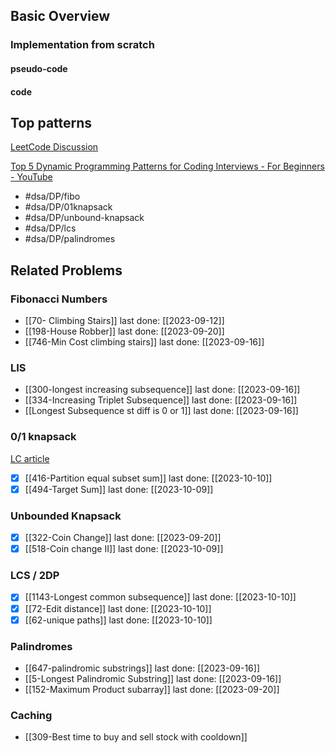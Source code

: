 ## Basic Overview

### Implementation from scratch
#### pseudo-code

#### code

## Top patterns
[LeetCode Discussion](https://leetcode.com/discuss/study-guide/458695/Dynamic-Programming-Patterns)

[Top 5 Dynamic Programming Patterns for Coding Interviews - For Beginners - YouTube](https://www.youtube.com/watch?v=mBNrRy2_hVs&list=PLot-Xpze53lcvx_tjrr_m2lgD2NsRHlNO&index=5)

- #dsa/DP/fibo
- #dsa/DP/01knapsack
- #dsa/DP/unbound-knapsack
- #dsa/DP/lcs
- #dsa/DP/palindromes

## Related Problems

### Fibonacci Numbers
- [[70- Climbing Stairs]] last done: [[2023-09-12]]
- [[198-House Robber]] last done: [[2023-09-20]]
- [[746-Min Cost climbing stairs]] last done: [[2023-09-16]]

### LIS
- [[300-longest increasing subsequence]] last done: [[2023-09-16]]
- [[334-Increasing Triplet Subsequence]] last done: [[2023-09-16]]
- [[Longest Subsequence st diff is 0 or 1]] last done: [[2023-09-16]]

### 0/1 knapsack
[LC article](https://leetcode.com/discuss/study-guide/1200320/Thief-with-a-knapsack-a-series-of-crimes)
- [x] [[416-Partition equal subset sum]] last done: [[2023-10-10]]
- [x] [[494-Target Sum]] last done: [[2023-10-09]]

### Unbounded Knapsack
- [x] [[322-Coin Change]] last done: [[2023-09-20]]
- [x] [[518-Coin change II]] last done: [[2023-10-09]]

### LCS / 2DP
- [x] [[1143-Longest common subsequence]] last done: [[2023-10-10]]
- [x] [[72-Edit distance]] last done: [[2023-10-10]]
- [x] [[62-unique paths]] last done: [[2023-10-10]]

### Palindromes
- [[647-palindromic substrings]] last done: [[2023-09-16]]
- [[5-Longest Palindromic Substring]] last done: [[2023-09-16]]
- [[152-Maximum Product subarray]] last done: [[2023-09-20]]

### Caching

- [[309-Best time to buy and sell stock with cooldown]]



